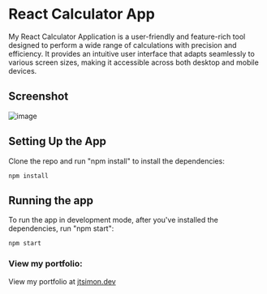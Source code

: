 # React Calculator App

My React Calculator Application is a user-friendly and feature-rich tool designed to perform a wide range of
calculations with precision and efficiency. It provides an intuitive user interface that adapts seamlessly to various
screen sizes, making it accessible across both desktop and mobile devices.

## Screenshot
![image](https://github.com/jtsimon93/React-Calculator-App/assets/943326/08af9136-1dba-4c5e-b835-ed2dcd8e9c3f)


## Setting Up the App

Clone the repo and run "npm install" to install the dependencies:

```shell
npm install
```

## Running the app

To run the app in development mode, after you've installed the dependencies, run "npm start":

```shell
npm start
```

### View my portfolio:

View my portfolio at [jtsimon.dev](https://jtsimon.dev)
